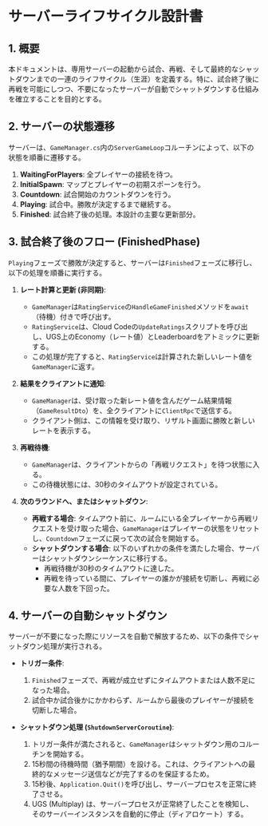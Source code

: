 # サーバーライフサイクル設計書

## 1. 概要

本ドキュメントは、専用サーバーの起動から試合、再戦、そして最終的なシャットダウンまでの一連のライフサイクル（生涯）を定義する。特に、試合終了後に再戦を可能にしつつ、不要になったサーバーが自動でシャットダウンする仕組みを確立することを目的とする。

## 2. サーバーの状態遷移

サーバーは、`GameManager.cs`内の`ServerGameLoop`コルーチンによって、以下の状態を順番に遷移する。

1.  **WaitingForPlayers**: 全プレイヤーの接続を待つ。
2.  **InitialSpawn**: マップとプレイヤーの初期スポーンを行う。
3.  **Countdown**: 試合開始のカウントダウンを行う。
4.  **Playing**: 試合中。勝敗が決定するまで継続する。
5.  **Finished**: 試合終了後の処理。本設計の主要な更新部分。

## 3. 試合終了後のフロー (FinishedPhase)

`Playing`フェーズで勝敗が決定すると、サーバーは`Finished`フェーズに移行し、以下の処理を順番に実行する。

1.  **レート計算と更新 (非同期)**:
    *   `GameManager`は`RatingService`の`HandleGameFinished`メソッドを`await`（待機）付きで呼び出す。
    *   `RatingService`は、Cloud Codeの`UpdateRatings`スクリプトを呼び出し、UGS上のEconomy（レート値）とLeaderboardをアトミックに更新する。
    *   この処理が完了すると、`RatingService`は計算された新しいレート値を`GameManager`に返す。

2.  **結果をクライアントに通知**:
    *   `GameManager`は、受け取った新レート値を含んだゲーム結果情報（`GameResultDto`）を、全クライアントに`ClientRpc`で送信する。
    *   クライアント側は、この情報を受け取り、リザルト画面に勝敗と新しいレートを表示する。

3.  **再戦待機**:
    *   `GameManager`は、クライアントからの「再戦リクエスト」を待つ状態に入る。
    *   この待機状態には、30秒のタイムアウトが設定されている。

4.  **次のラウンドへ、またはシャットダウン**:
    *   **再戦する場合**: タイムアウト前に、ルームにいる全プレイヤーから再戦リクエストを受け取った場合、`GameManager`はプレイヤーの状態をリセットし、`Countdown`フェーズに戻って次の試合を開始する。
    *   **シャットダウンする場合**: 以下のいずれかの条件を満たした場合、サーバーはシャットダウンシーケンスに移行する。
        *   再戦待機が30秒のタイムアウトに達した。
        *   再戦を待っている間に、プレイヤーの誰かが接続を切断し、再戦に必要な人数を下回った。

## 4. サーバーの自動シャットダウン

サーバーが不要になった際にリソースを自動で解放するため、以下の条件でシャットダウン処理が実行される。

*   **トリガー条件**:
    1.  `Finished`フェーズで、再戦が成立せずにタイムアウトまたは人数不足になった場合。
    2.  試合中か試合後かにかかわらず、ルームから最後のプレイヤーが接続を切断した場合。

*   **シャットダウン処理 (`ShutdownServerCoroutine`)**:
    1.  トリガー条件が満たされると、`GameManager`はシャットダウン用のコルーチンを開始する。
    2.  15秒間の待機時間（猶予期間）を設ける。これは、クライアントへの最終的なメッセージ送信などが完了するのを保証するため。
    3.  15秒後、`Application.Quit()`を呼び出し、サーバープロセスを正常に終了させる。
    4.  UGS (Multiplay) は、サーバープロセスが正常終了したことを検知し、そのサーバーインスタンスを自動的に停止（ディアロケート）する。
